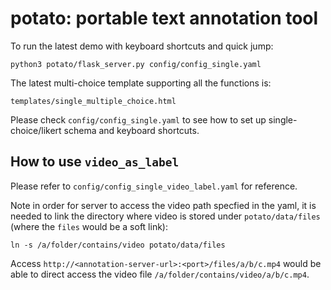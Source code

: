 # potato: portable text annotation tool

To run the latest demo with keyboard shortcuts and quick jump:

    python3 potato/flask_server.py config/config_single.yaml 
    
The latest multi-choice template supporting all the functions is:
    
    templates/single_multiple_choice.html
    
Please check `config/config_single.yaml` to see how to set up single-choice/likert schema and keyboard shortcuts.
    
## How to use `video_as_label`

Please refer to `config/config_single_video_label.yaml` for reference.

Note in order for server to access the video path specfied in the yaml, it is needed to link the directory where video is stored under `potato/data/files` (where the `files` would be a soft link):

    ln -s /a/folder/contains/video potato/data/files

Access `http://<annotation-server-url>:<port>/files/a/b/c.mp4` would be able to direct access the video file `/a/folder/contains/video/a/b/c.mp4`.
